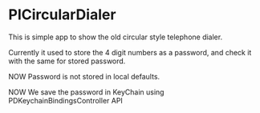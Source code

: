 

PICircularDialer
================

This is simple app to show the old circular style telephone dialer. 

Currently it used to store the 4 digit numbers as a password,
and check it with the same for stored password. 

NOW Password is not stored in local defaults.

NOW We  save the password in KeyChain using PDKeychainBindingsController API




